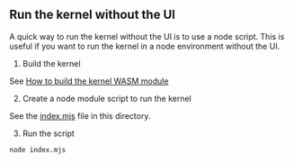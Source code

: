 ## Run the kernel without the UI
A quick way to run the kernel without the UI is to use a node script. This is useful if you want to run the kernel in a node environment without the UI.

1. Build the kernel

See [How to build the kernel WASM module](https://github.com/davidhorak/space-wars?tab=readme-ov-file#how-to-build-the-kernel-wasm-module)

2. Create a node module script to run the kernel

See the [index.mjs](./index.mjs) file in this directory.

3. Run the script

```bash
node index.mjs
```
